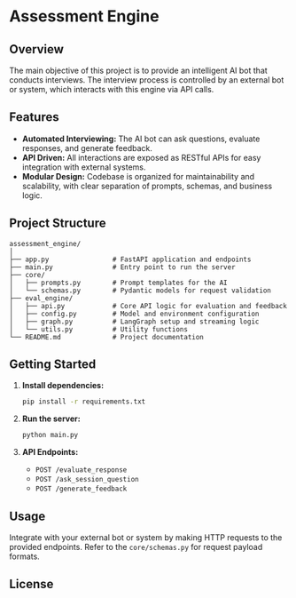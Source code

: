 # Assessment Engine

## Overview

The main objective of this project is to provide an intelligent AI bot that conducts interviews. The interview process is controlled by an external bot or system, which interacts with this engine via API calls.

## Features

- **Automated Interviewing:** The AI bot can ask questions, evaluate responses, and generate feedback.
- **API Driven:** All interactions are exposed as RESTful APIs for easy integration with external systems.
- **Modular Design:** Codebase is organized for maintainability and scalability, with clear separation of prompts, schemas, and business logic.

## Project Structure

```
assessment_engine/
│
├── app.py                # FastAPI application and endpoints
├── main.py               # Entry point to run the server
├── core/
│   ├── prompts.py        # Prompt templates for the AI
│   └── schemas.py        # Pydantic models for request validation
├── eval_engine/
│   ├── api.py            # Core API logic for evaluation and feedback
│   ├── config.py         # Model and environment configuration
│   ├── graph.py          # LangGraph setup and streaming logic
│   └── utils.py          # Utility functions
└── README.md             # Project documentation
```

## Getting Started

1. **Install dependencies:**
    ```bash
    pip install -r requirements.txt
    ```

2. **Run the server:**
    ```bash
    python main.py
    ```

3. **API Endpoints:**
    - `POST /evaluate_response`
    - `POST /ask_session_question`
    - `POST /generate_feedback`

## Usage

Integrate with your external bot or system by making HTTP requests to the provided endpoints. Refer to the `core/schemas.py` for request payload formats.

## License
